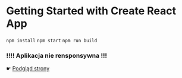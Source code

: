 # Getting Started with Create React App
`npm install`
 `npm start`
 `npm run build`

### !!!! Aplikacja nie rensponsywna !!! 

&#9755;  <a href='https://give-to-de-need.netlify.app/'>Podgląd strony</a>

